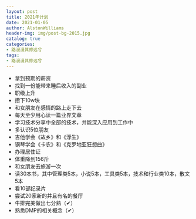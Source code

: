 ```yaml
---
layout: post
title: 2021年计划
date: 2021-01-05
author: AlstonWilliams
header-img: img/post-bg-2015.jpg
catalog: true
categories:
- 路漫漫其修远兮
tags:
- 路漫漫其修远兮
---
```


- 拿到预期的薪资
- 找到一份能带来睡后收入的副业
- 职级上升
- 攒下10w块
- 和女朋友在感情的路上走下去
- 每天至少用心读一篇业界文章
- 学习技术分享中全部的技术，并能深入应用到工作中
- 多认识5位朋友
- 吉他学会《故乡》和《浮生》
- 钢琴学会《卡农》和《克罗地亚狂想曲》
- 办理居住证
- 体重降到156斤
- 和女朋友去旅游一次
- 读30本书，其中管理类5本，小说5本，工具类5本，技术和行业类10本，散文5本
- 看10部纪录片
- 尝试20家新的并且有名的餐厅
- 牛排完美做出七分熟（✔）
- 熟悉DMP的相关概念（✔）
